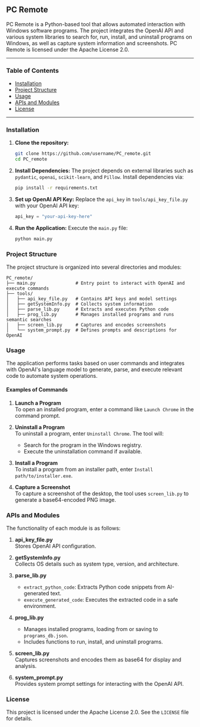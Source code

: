 ## PC Remote

PC Remote is a Python-based tool that allows automated interaction with Windows software programs. The project integrates the OpenAI API and various system libraries to search for, run, install, and uninstall programs on Windows, as well as capture system information and screenshots. PC Remote is licensed under the Apache License 2.0.

---

### Table of Contents

- [Installation](#installation)
- [Project Structure](#project-structure)
- [Usage](#usage)
- [APIs and Modules](#apis-and-modules)
- [License](#license)

---

### Installation

1. **Clone the repository:**
   ```bash
   git clone https://github.com/username/PC_remote.git
   cd PC_remote
   ```

2. **Install Dependencies:**
   The project depends on external libraries such as `pydantic`, `openai`, `scikit-learn`, and `Pillow`. Install dependencies via:
   ```bash
   pip install -r requirements.txt
   ```

3. **Set up OpenAI API Key:**
   Replace the `api_key` in `tools/api_key_file.py` with your OpenAI API key:
   ```python
   api_key = "your-api-key-here"
   ```

4. **Run the Application:**
   Execute the `main.py` file:
   ```bash
   python main.py
   ```

### Project Structure

The project structure is organized into several directories and modules:

```
PC_remote/
├── main.py               # Entry point to interact with OpenAI and execute commands
├── tools/
│   ├── api_key_file.py   # Contains API keys and model settings
│   ├── getSystemInfo.py  # Collects system information
│   ├── parse_lib.py      # Extracts and executes Python code
│   ├── prog_lib.py       # Manages installed programs and runs semantic searches
│   ├── screen_lib.py     # Captures and encodes screenshots
│   └── system_prompt.py  # Defines prompts and descriptions for OpenAI
```

### Usage

The application performs tasks based on user commands and integrates with OpenAI's language model to generate, parse, and execute relevant code to automate system operations.

#### Examples of Commands

1. **Launch a Program**  
   To open an installed program, enter a command like `Launch Chrome` in the command prompt.

2. **Uninstall a Program**  
   To uninstall a program, enter `Uninstall Chrome`. The tool will:
   - Search for the program in the Windows registry.
   - Execute the uninstallation command if available.
   
3. **Install a Program**  
   To install a program from an installer path, enter `Install path/to/installer.exe`.

4. **Capture a Screenshot**  
   To capture a screenshot of the desktop, the tool uses `screen_lib.py` to generate a base64-encoded PNG image.

### APIs and Modules

The functionality of each module is as follows:

1. **api_key_file.py**  
   Stores OpenAI API configuration.

2. **getSystemInfo.py**  
   Collects OS details such as system type, version, and architecture.

3. **parse_lib.py**  
   - `extract_python_code`: Extracts Python code snippets from AI-generated text.
   - `execute_generated_code`: Executes the extracted code in a safe environment.

4. **prog_lib.py**  
   - Manages installed programs, loading from or saving to `programs_db.json`.
   - Includes functions to run, install, and uninstall programs.

5. **screen_lib.py**  
   Captures screenshots and encodes them as base64 for display and analysis.

6. **system_prompt.py**  
   Provides system prompt settings for interacting with the OpenAI API.

### License

This project is licensed under the Apache License 2.0. See the `LICENSE` file for details.
